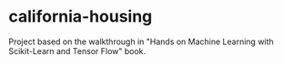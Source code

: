 # california-housing
Project based on the walkthrough in "Hands on Machine Learning with Scikit-Learn and Tensor Flow" book.
